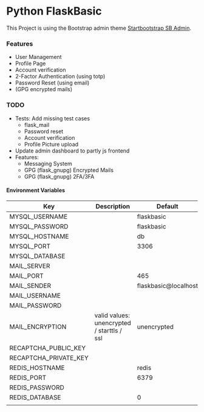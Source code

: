 # Python FlaskBasic
This Project is using the Bootstrap admin theme [Startbootstrap SB Admin](https://blackrockdigital.github.io/startbootstrap-sb-admin/index.html).

### Features
* User Management
* Profile Page
* Account verification
* 2-Factor Authentication (using totp)
* Password Reset (using email)
* (GPG encrypted mails)

### TODO
* Tests: Add missing test cases
  * flask_mail
  * Password reset
  * Account verification
  * Profile Picture upload
* Update admin dashboard to partly js frontend
* Features:
  * Messaging System
  * GPG (flask_gnupg) Encrypted Mails
  * GPG (flask_gnupg) 2FA/3FA


#### Environment Variables
| Key                   | Description                                | Default              |
|-----------------------|--------------------------------------------|----------------------|
| MYSQL_USERNAME        |                                            | flaskbasic           |
| MYSQL_PASSWORD        |                                            | flaskbasic           |
| MYSQL_HOSTNAME        |                                            | db                   |
| MYSQL_PORT            |                                            | 3306                 |
| MYSQL_DATABASE        |                                            |                      |
| MAIL_SERVER           |                                            |                      |
| MAIL_PORT             |                                            | 465                  |
| MAIL_SENDER           |                                            | flaskbasic@localhost |
| MAIL_USERNAME         |                                            |                      |
| MAIL_PASSWORD         |                                            |                      |
| MAIL_ENCRYPTION       | valid values: unencrypted / starttls / ssl | unencrypted          |
| RECAPTCHA_PUBLIC_KEY  |                                            |                      |
| RECAPTCHA_PRIVATE_KEY |                                            |                      |
| REDIS_HOSTNAME        |                                            | redis                |
| REDIS_PORT            |                                            | 6379                 |
| REDIS_PASSWORD        |                                            |                      |
| REDIS_DATABASE        |                                            | 0                    |
|                       |                                            |                      ||
